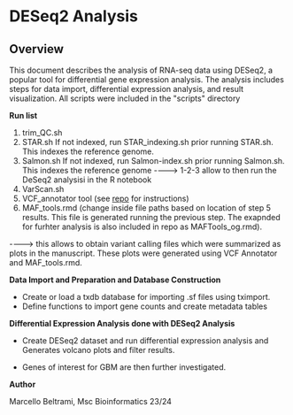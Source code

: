 # DESeq2 Analysis
## Overview

This document describes the analysis of RNA-seq data using DESeq2, a popular tool for differential gene expression analysis. The analysis includes steps for data import, differential expression analysis, and result visualization. 
All scripts were included in the "scripts" directory

**Run list**
1) trim_QC.sh
2) STAR.sh
    If not indexed, run STAR_indexing.sh prior running STAR.sh. This indexes the reference genome. 
3) Salmon.sh
    If not indexed, run Salmon-index.sh prior running Salmon.sh. This indexes the reference genome
----> 1-2-3 allow to then run the DeSeq2 analysisi in the R notebook
4) VarScan.sh
5) VCF_annotator tool (see [repo](https://github.com/marcellobeltrami/VCF_annotator) for instructions)
6) MAF_tools.rmd (change inside file paths based on location of step 5 results. This file is generated running the previous step. The exapnded for furhter analysis is also included in repo as MAFTools_og.rmd).

----> this allows to obtain variant calling files which were summarized as plots in the manuscript. These plots were generated using VCF Annotator and MAF_tools.rmd. 

**Data Import and Preparation and Database Construction**

  - Create or load a txdb database for importing .sf files using tximport. 
  - Define functions to import gene counts and create metadata tables

**Differential Expression Analysis done with DESeq2 Analysis** 

  - Create DESeq2 dataset and run differential expression analysis and Generates volcano plots and filter results.

  - Genes of interest for GBM are then further investigated.

    

**Author**

Marcello Beltrami, Msc Bioinformatics 23/24
